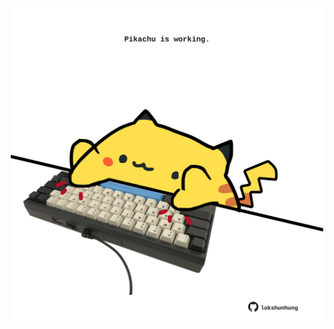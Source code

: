 <!-- built at 03/04/2024, 07:00:49 UTC -->
<p align="center">
  <img width="500" height="500" src="./ReadmeImage.svg">
</p>
